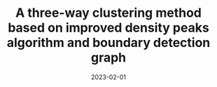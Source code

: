 ---
title: " A three-way clustering method based on improved density peaks algorithm and boundary detection graph"
collection: publications
permalink: /publication/paper-13_three_way_clustering
date: 2023-02-01
venue: 'International Journal of Approximate Reasoning'
link: 'https://www.sciencedirect.com/science/article/pii/S0888613X22002146?dgcid=author'
paperurl: '/files/paper-13_three_way_clustering/paper.pdf'
code: '/files/paper-13_three_way_clustering/cite.bib'
citation: 'Sun Chen, Mingjing Du<sup>*</sup>, Sun Jiarui, Li Kangkang, Dong Yongquan. &quot;A three-way clustering method based on improved density peaks algorithm and boundary detection graph.&quot; <i>International Journal of Approximate Reasoning</i>, 2023.'
---